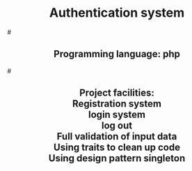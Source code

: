  <h1 align="center">Authentication system</h1>
 #
  <h2 align="center">Programming language: php</h2>
  #
  <h2 align="center">
  Project facilities: <br> Registration system <br> login system <br> log out <br> Full validation of input data <br> Using traits to clean up code <br> Using design pattern singleton
  
